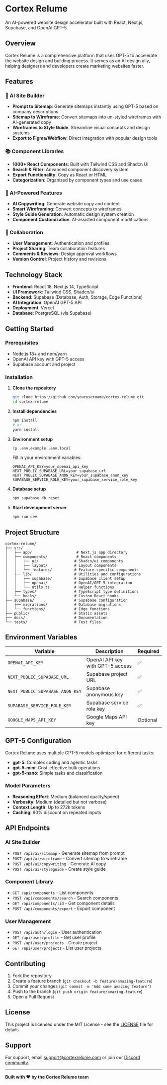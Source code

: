 # Cortex Relume

An AI-powered website design accelerator built with React, Next.js, Supabase, and OpenAI GPT-5.

## Overview

Cortex Relume is a comprehensive platform that uses GPT-5 to accelerate the website design and building process. It serves as an AI design ally, helping designers and developers create marketing websites faster.

## Features

### 🚀 AI Site Builder
- **Prompt to Sitemap**: Generate sitemaps instantly using GPT-5 based on company descriptions
- **Sitemap to Wireframe**: Convert sitemaps into un-styled wireframes with AI-generated copy
- **Wireframes to Style Guide**: Streamline visual concepts and design systems
- **Export to Figma/Webflow**: Direct integration with popular design tools

### 📚 Component Libraries
- **1000+ React Components**: Built with Tailwind CSS and Shadcn UI
- **Search & Filter**: Advanced component discovery system
- **Export Functionality**: Copy as React or HTML
- **Categorization**: Organized by component types and use cases

### 🤖 AI-Powered Features
- **AI Copywriting**: Generate website copy and content
- **Smart Wireframing**: Convert concepts to wireframes
- **Style Guide Generation**: Automatic design system creation
- **Component Customization**: AI-assisted component modifications

### 👥 Collaboration
- **User Management**: Authentication and profiles
- **Project Sharing**: Team collaboration features
- **Comments & Reviews**: Design approval workflows
- **Version Control**: Project history and revisions

## Technology Stack

- **Frontend**: React 18, Next.js 14, TypeScript
- **UI Framework**: Tailwind CSS, Shadcn/ui
- **Backend**: Supabase (Database, Auth, Storage, Edge Functions)
- **AI Integration**: OpenAI GPT-5 API
- **Deployment**: Vercel
- **Database**: PostgreSQL (via Supabase)

## Getting Started

### Prerequisites

- Node.js 18+ and npm/yarn
- OpenAI API key with GPT-5 access
- Supabase account and project

### Installation

1. **Clone the repository**
   ```bash
   git clone https://github.com/yourusername/cortex-relume.git
   cd cortex-relume
   ```

2. **Install dependencies**
   ```bash
   npm install
   # or
   yarn install
   ```

3. **Environment setup**
   ```bash
   cp .env.example .env.local
   ```
   
   Fill in your environment variables:
   ```
   OPENAI_API_KEY=your_openai_api_key
   NEXT_PUBLIC_SUPABASE_URL=your_supabase_url
   NEXT_PUBLIC_SUPABASE_ANON_KEY=your_supabase_anon_key
   SUPABASE_SERVICE_ROLE_KEY=your_supabase_service_role_key
   ```

4. **Database setup**
   ```bash
   npx supabase db reset
   ```

5. **Start development server**
   ```bash
   npm run dev
   ```

## Project Structure

```
cortex-relume/
├── src/
│   ├── app/                    # Next.js app directory
│   ├── components/             # React components
│   │   ├── ui/                # Shadcn/ui components
│   │   ├── layout/            # Layout components
│   │   └── features/          # Feature-specific components
│   ├── lib/                   # Utilities and configurations
│   │   ├── supabase/          # Supabase client setup
│   │   ├── openai/            # OpenAI/GPT-5 integration
│   │   └── utils.ts           # Helper functions
│   ├── types/                 # TypeScript type definitions
│   └── hooks/                 # Custom React hooks
├── supabase/                  # Supabase configuration
│   ├── migrations/            # Database migrations
│   └── functions/             # Edge functions
├── public/                    # Static assets
├── docs/                      # Documentation
└── tests/                     # Test files
```

## Environment Variables

| Variable | Description | Required |
|----------|-------------|----------|
| `OPENAI_API_KEY` | OpenAI API key with GPT-5 access | ✅ |
| `NEXT_PUBLIC_SUPABASE_URL` | Supabase project URL | ✅ |
| `NEXT_PUBLIC_SUPABASE_ANON_KEY` | Supabase anonymous key | ✅ |
| `SUPABASE_SERVICE_ROLE_KEY` | Supabase service role key | ✅ |
| `GOOGLE_MAPS_API_KEY` | Google Maps API key | Optional |

## GPT-5 Configuration

Cortex Relume uses multiple GPT-5 models optimized for different tasks:

- **gpt-5**: Complex coding and agentic tasks
- **gpt-5-mini**: Cost-effective bulk operations
- **gpt-5-nano**: Simple tasks and classification

### Model Parameters
- **Reasoning Effort**: Medium (balanced quality/speed)
- **Verbosity**: Medium (detailed but not verbose)
- **Context Length**: Up to 272k tokens
- **Caching**: 90% discount on repeated inputs

## API Endpoints

### AI Site Builder
- `POST /api/ai/sitemap` - Generate sitemap from prompt
- `POST /api/ai/wireframe` - Convert sitemap to wireframe
- `POST /api/ai/copywriting` - Generate AI copy
- `POST /api/ai/styleguide` - Create style guide

### Component Library
- `GET /api/components` - List components
- `POST /api/components/search` - Search components
- `GET /api/components/:id` - Get component details
- `POST /api/components/export` - Export component

### User Management
- `POST /api/auth/login` - User authentication
- `GET /api/user/profile` - Get user profile
- `POST /api/user/projects` - Create project
- `GET /api/user/projects` - List user projects

## Contributing

1. Fork the repository
2. Create a feature branch (`git checkout -b feature/amazing-feature`)
3. Commit your changes (`git commit -m 'Add some amazing feature'`)
4. Push to the branch (`git push origin feature/amazing-feature`)
5. Open a Pull Request

## License

This project is licensed under the MIT License - see the [LICENSE](LICENSE) file for details.

## Support

For support, email support@cortexrelume.com or join our [Discord community](https://discord.gg/cortexrelume).

---

**Built with ❤️ by the Cortex Relume team**